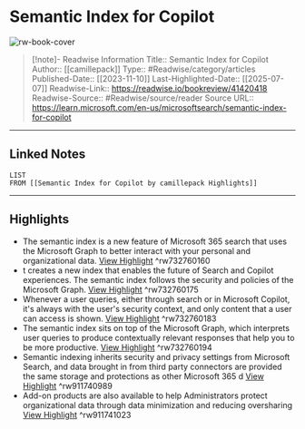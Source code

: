 # Semantic Index for Copilot

![rw-book-cover](https://readwise-assets.s3.amazonaws.com/media/uploaded_book_covers/profile_174804/open-graph-image_p6KWgz5.png)
<br>
>[!note]- Readwise Information
>Title:: Semantic Index for Copilot
>Author:: [[camillepack]]
>Type:: #Readwise/category/articles
>Published-Date:: [[2023-11-10]]
>Last-Highlighted-Date:: [[2025-07-07]]
>Readwise-Link:: https://readwise.io/bookreview/41420418
>Readwise-Source:: #Readwise/source/reader
>Source URL:: https://learn.microsoft.com/en-us/microsoftsearch/semantic-index-for-copilot
--- 

## Linked Notes
```dataview
LIST
FROM [[Semantic Index for Copilot by camillepack Highlights]]
```

---

## Highlights
- The semantic index is a new feature of Microsoft 365 search that uses the Microsoft Graph to better interact with your personal and organizational data. [View Highlight](https://readwise.io/open/732760160) ^rw732760160
- t creates a new index that enables the future of Search and Copilot experiences. The semantic index follows the security and policies of the Microsoft Graph. [View Highlight](https://readwise.io/open/732760175) ^rw732760175
- Whenever a user queries, either through search or in Microsoft Copilot, it's always with the user's security context, and only content that a user can access is shown. [View Highlight](https://readwise.io/open/732760183) ^rw732760183
- The semantic index sits on top of the Microsoft Graph, which interprets user queries to produce contextually relevant responses that help you to be more productive. [View Highlight](https://readwise.io/open/732760194) ^rw732760194
- Semantic indexing inherits security and privacy settings from Microsoft Search, and data brought in from third party connectors are provided the same storage and protections as other Microsoft 365 d [View Highlight](https://readwise.io/open/911740989) ^rw911740989
- Add-on products are also available to help Administrators protect organizational data through data minimization and reducing oversharing [View Highlight](https://readwise.io/open/911741023) ^rw911741023
